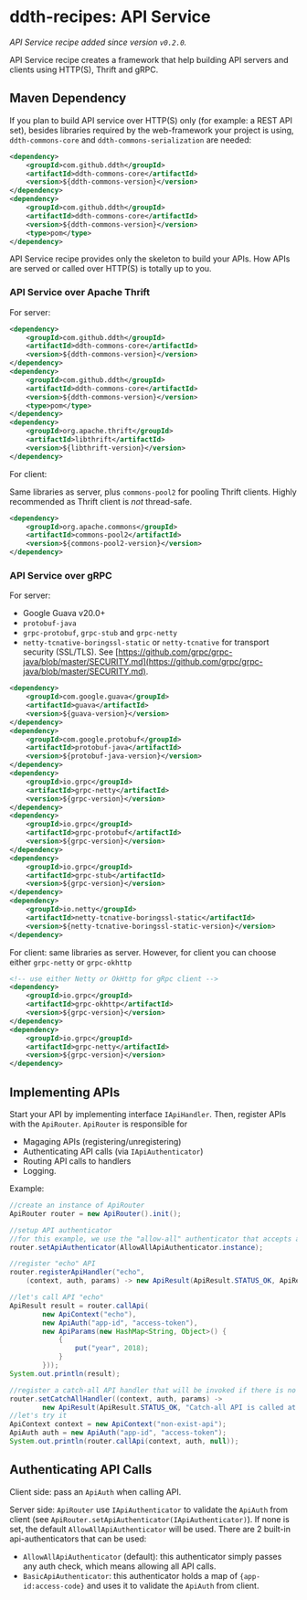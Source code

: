 # ddth-recipes: API Service

_API Service recipe added since version `v0.2.0`._

API Service recipe creates a framework that help building API servers and clients using HTTP(S), Thrift and gRPC.

## Maven Dependency

If you plan to build API service over HTTP(S) only (for example: a REST API set),
besides libraries required by the web-framework your project is using,
`ddth-commons-core` and `ddth-commons-serialization` are needed:

```xml
<dependency>
    <groupId>com.github.ddth</groupId>
    <artifactId>ddth-commons-core</artifactId>
    <version>${ddth-commons-version}</version>
</dependency>
<dependency>
    <groupId>com.github.ddth</groupId>
    <artifactId>ddth-commons-core</artifactId>
    <version>${ddth-commons-version}</version>
    <type>pom</type>
</dependency>
```

API Service recipe provides only the skeleton to build your APIs.
How APIs are served or called over HTTP(S) is totally up to you.

### API Service over Apache Thrift

For server:

```xml
<dependency>
    <groupId>com.github.ddth</groupId>
    <artifactId>ddth-commons-core</artifactId>
    <version>${ddth-commons-version}</version>
</dependency>
<dependency>
    <groupId>com.github.ddth</groupId>
    <artifactId>ddth-commons-core</artifactId>
    <version>${ddth-commons-version}</version>
    <type>pom</type>
</dependency>
<dependency>
    <groupId>org.apache.thrift</groupId>
	<artifactId>libthrift</artifactId>
	<version>${libthrift-version}</version>
</dependency>
```

For client:

Same libraries as server, plus `commons-pool2` for pooling Thrift clients.
Highly recommended as Thrift client is _not_ thread-safe.

```xml
<dependency>
    <groupId>org.apache.commons</groupId>
    <artifactId>commons-pool2</artifactId>
    <version>${commons-pool2-version}</version>
</dependency>
```

### API Service over gRPC

For server:

- Google Guava v20.0+
- `protobuf-java`
- `grpc-protobuf`, `grpc-stub` and `grpc-netty`
- `netty-tcnative-boringssl-static` or `netty-tcnative` for transport security (SSL/TLS). See [https://github.com/grpc/grpc-java/blob/master/SECURITY.md](https://github.com/grpc/grpc-java/blob/master/SECURITY.md).

```xml
<dependency>
    <groupId>com.google.guava</groupId>
	<artifactId>guava</artifactId>
	<version>${guava-version}</version>
</dependency>
<dependency>
    <groupId>com.google.protobuf</groupId>
    <artifactId>protobuf-java</artifactId>
    <version>${protobuf-java-version}</version>
</dependency>
<dependency>
    <groupId>io.grpc</groupId>
    <artifactId>grpc-netty</artifactId>
    <version>${grpc-version}</version>
</dependency>
<dependency>
    <groupId>io.grpc</groupId>
    <artifactId>grpc-protobuf</artifactId>
    <version>${grpc-version}</version>
</dependency>
<dependency>
    <groupId>io.grpc</groupId>
    <artifactId>grpc-stub</artifactId>
    <version>${grpc-version}</version>
</dependency>
<dependency>
    <groupId>io.netty</groupId>
    <artifactId>netty-tcnative-boringssl-static</artifactId>
    <version>${netty-tcnative-boringssl-static-version}</version>
</dependency>
```

For client: same libraries as server. However, for client you can choose either `grpc-netty` or `grpc-okhttp`

```xml
<!-- use either Netty or OkHttp for gRpc client -->
<dependency>
    <groupId>io.grpc</groupId>
    <artifactId>grpc-okhttp</artifactId>
    <version>${grpc-version}</version>
</dependency>
<dependency>
    <groupId>io.grpc</groupId>
    <artifactId>grpc-netty</artifactId>
    <version>${grpc-version}</version>
</dependency>
```

## Implementing APIs

Start your API by implementing interface `IApiHandler`. Then, register APIs with the `ApiRouter`.
`ApiRouter` is responsible for
- Magaging APIs (registering/unregistering)
- Authenticating API calls (via `IApiAuthenticator`)
- Routing API calls to handlers
- Logging.

Example:

```java
//create an instance of ApiRouter
ApiRouter router = new ApiRouter().init();

//setup API authenticator
//for this example, we use the "allow-all" authenticator that accepts any API calls
router.setApiAuthenticator(AllowAllApiAuthenticator.instance);

//register "echo" API
router.registerApiHandler("echo",
    (context, auth, params) -> new ApiResult(ApiResult.STATUS_OK, ApiResult.MSG_OK, params.getAllParams()));

//let's call API "echo"
ApiResult result = router.callApi(
        new ApiContext("echo"),
        new ApiAuth("app-id", "access-token"),
        new ApiParams(new HashMap<String, Object>() {
            {
                put("year", 2018);
            }
        }));
System.out.println(result);

//register a catch-all API handler that will be invoked if there is no matched api-handler to handle an API call
router.setCatchAllHandler((context, auth, params) -> 
        new ApiResult(ApiResult.STATUS_OK, "Catch-all API is called at " + new Date()));
//let's try it
ApiContext context = new ApiContext("non-exist-api");
ApiAuth auth = new ApiAuth("app-id", "access-token");
System.out.println(router.callApi(context, auth, null));
```

## Authenticating API Calls

Client side: pass an `ApiAuth` when calling API.

Server side: `ApiRouter` use `IApiAuthenticator` to validate the `ApiAuth` from client (see `ApiRouter.setApiAuthenticator(IApiAuthenticator)`).
If none is set, the default `AllowAllApiAuthenticator` will be used.
There are 2 built-in api-authenticators that can be used:
- `AllowAllApiAuthenticator` (default): this authenticator simply passes any auth check, which means allowing all API calls.
- `BasicApiAuthenticator`: this authenticator holds a map of `{app-id:access-code}` and uses it to validate the `ApiAuth` from client.

